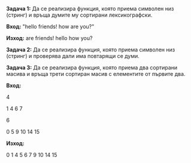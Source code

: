 **Задача 1:** Да се реализира функция, която приема символен низ (стринг) и връща думите му сортирани лексикографски.

**Вход:** "hello friends! how are you?" 

**Изход:** are friends! hello how you?

**Задача 2:** Да се реализира функция, която приема символен низ (стринг) и проверява дали има повтарящи се думи.

**Задача 3:** Да се реализира функция, която приема два сортирани масива и връща трети сортиран масив с елементите от първите два.

**Вход:** 

4

1 4 6 7

6

0 5 9 10 14 15

 **Изход:**
 
0 1 4 5 6 7 9 10 14 15
